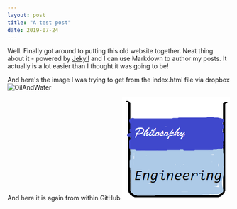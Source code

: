 ```yaml
---
layout: post
title: "A test post"
date: 2019-07-24
---
```


Well. Finally got around to putting this old website together. Neat thing about it - powered by [Jekyll](http://jekyllrb.com) and I can use Markdown to author my posts. It actually is a lot easier than I thought it was going to be!

And here's the image I was trying to get from the index.html file via dropbox ![OilAndWater](https://www.dropbox.com/s/e8mb3rfiybll6ni/OilAndWater.png?dl=0)

And here it is again from within GitHub ![OilAndWater](_assets/_images/OilAndWater.png)
